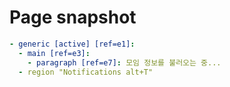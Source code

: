 # Page snapshot

```yaml
- generic [active] [ref=e1]:
  - main [ref=e3]:
    - paragraph [ref=e7]: 모임 정보를 불러오는 중...
  - region "Notifications alt+T"
```